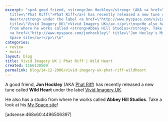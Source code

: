 ```yaml
---
excerpt: "<p>A good friend, <strong>Jon Hockley</strong> (AKA <a href=\"http://www.myspace.com/jonhockley\"
  title=\"Phat Riff\">Phat Riff</a>) has recently released a new tune called <strong>Wild
  Heart</strong> under the label <a href=\"http://www.myspace.com/vividimageryuk\"
  title=\"Vivid Imagery UK\">Vivid Imagery UK</a>.</p>\r\n<p>He also has a studio
  from where he works called <strong>Abbey Hill Studios</strong>. Take a look at his
  <a href=\"http://www.myspace.com/jonhockley\" title=\"Jon Hocley's MySpace Site\">My
  Space site</a>!</p>\r\n"
categories:
- review
- music
layout: blog
title: Vivid Imagery UK | Phat Riff | Wild Heart
created: 1166138569
permalink: blog/14-12-2006/vivid-imagery-uk-phat-riff-wildheart
---
```

<p>A good friend, <strong>Jon Hockley</strong> (AKA <a href="http://www.myspace.com/jonhockley" title="Phat Riff">Phat Riff</a>) has recently released a new tune called <strong>Wild Heart</strong> under the label <a href="http://www.myspace.com/vividimageryuk" title="Vivid Imagery UK">Vivid Imagery UK</a>.</p>
<p>He also has a studio from where he works called <strong>Abbey Hill Studios</strong>. Take a look at his <a href="http://www.myspace.com/jonhockley" title="Jon Hocley's MySpace Site">My Space site</a>!</p>
<!--break-->
[adsense:468x60:4496506397]
